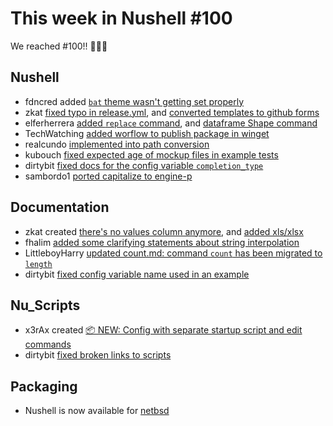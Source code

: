 # This week in Nushell #100

We reached #100!! 🎉🎉🎉

## Nushell

- fdncred added [`bat` theme wasn't getting set properly](https://github.com/nushell/nushell/pull/3807) 
- zkat [fixed typo in release.yml](https://github.com/nushell/nushell/pull/3824), and [converted templates to github forms](https://github.com/nushell/nushell/pull/3818) 
- elferherrera [added `replace` command](https://github.com/nushell/nushell/pull/3823), and [dataframe Shape command](https://github.com/nushell/nushell/pull/3805) 
- TechWatching [added worflow to publish package in winget](https://github.com/nushell/nushell/pull/3819) 
- realcundo [implemented into path conversion](https://github.com/nushell/nushell/pull/3811) 
- kubouch [fixed expected age of mockup files in example tests](https://github.com/nushell/nushell/pull/3808)
- dirtybit [fixed docs for the config variable `completion_type`](https://github.com/nushell/nushell/pull/3804) 
- sambordo1 [ported capitalize to engine-p](https://github.com/nushell/nushell/pull/3794) 

## Documentation

- zkat created [there's no values column anymore](https://github.com/nushell/nushell.github.io/pull/173), and [added xls/xlsx](https://github.com/nushell/nushell.github.io/pull/172) 
- fhalim [added some clarifying statements about string interpolation](https://github.com/nushell/nushell.github.io/pull/171) 
- LittleboyHarry [updated count.md: command `count` has been migrated to `length`](https://github.com/nushell/nushell.github.io/pull/169) 
- dirtybit [fixed config variable name used in an example](https://github.com/nushell/nushell.github.io/pull/168) 

## Nu_Scripts

- x3rAx created [📦 NEW: Config with separate startup script and edit commands](https://github.com/nushell/nu_scripts/pull/75) 
- dirtybit [fixed broken links to scripts](https://github.com/nushell/nu_scripts/pull/74) 

## Packaging

- Nushell is now available for [netbsd](https://pkgsrc.se/shells/nushell)
